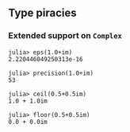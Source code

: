 ## Type piracies

### Extended support on `Complex`
```jldoctest
julia> eps(1.0+im)
2.220446049250313e-16

julia> precision(1.0+im)
53

julia> ceil(0.5+0.5im)
1.0 + 1.0im

julia> floor(0.5+0.5im)
0.0 + 0.0im
```